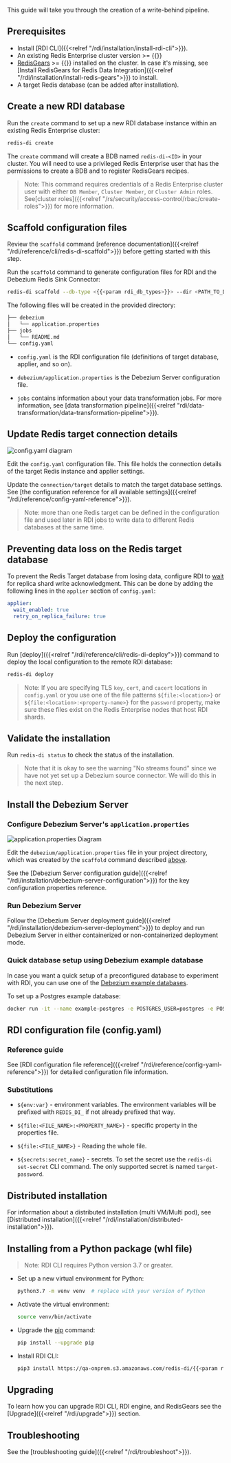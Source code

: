 ﻿---
Title: Ingest quickstart
linkTitle: Ingest
description: Get started creating an ingest pipeline
weight: 30
alwaysopen: false
categories: ["redis-di"]
aliases:
---

This guide will take you through the creation of a write-behind pipeline.

## Prerequisites

- Install [RDI CLI]({{<relref "/rdi/installation/install-rdi-cli">}}).
- An existing Redis Enterprise cluster version >= {{<param rdi_rlec_min_version>}}
- [RedisGears](https://redis.com/modules/redis-gears/) >= {{<param rdi_redis_gears_version>}} installed on the cluster. In case it's missing, see [Install RedisGears for Redis Data Integration]({{<relref "/rdi/installation/install-redis-gears">}}) to install.
- A target Redis database (can be added after installation).

## Create a new RDI database

Run the `create` command to set up a new RDI database instance within an existing Redis Enterprise cluster:

```bash
redis-di create
```

The `create` command will create a BDB named `redis-di-<ID>` in your cluster. You will need to use a privileged Redis Enterprise user that has the permissions to create a BDB and to register RedisGears recipes.

> Note: This command requires credentials of a Redis Enterprise cluster user with either `DB Member`, `Cluster Member`, or `Cluster Admin` roles. See[cluster roles]({{<relref "/rs/security/access-control/rbac/create-roles">}}) for more information.

## Scaffold configuration files

Review the `scaffold` command [reference documentation]({{<relref "/rdi/reference/cli/redis-di-scaffold">}}) before getting started with this step.

Run the `scaffold` command to generate configuration files for RDI and the Debezium Redis Sink Connector:

```bash
redis-di scaffold --db-type <{{<param rdi_db_types>}}> --dir <PATH_TO_DIR>
```

The following files will be created in the provided directory:

```bash
├── debezium
│   └── application.properties
├── jobs
│   └── README.md
└── config.yaml
```

- `config.yaml` is the RDI configuration file (definitions of target database, applier, and so on).

- `debezium/application.properties` is the Debezium Server configuration file.

- `jobs` contains information about your data transformation jobs. For more information, see [data transformation pipeline]({{<relref "rdi/data-transformation/data-transformation-pipeline">}}).

## Update Redis target connection details

![config.yaml diagram](/images/rdi/config-yaml-diagram.png)

Edit the `config.yaml` configuration file. This file holds the connection details of the target Redis instance and applier settings.

Update the `connection/target` details to match the target database settings. See [the configuration reference for all available settings]({{<relref "/rdi/reference/config-yaml-reference">}}).

> Note: more than one Redis target can be defined in the configuration file and used later in RDI jobs to write data to different Redis databases at the same time.

## Preventing data loss on the Redis target database

To prevent the Redis Target database from losing data, configure RDI to [wait](https://redis.io/commands/wait/) for replica shard write acknowledgment. This can be done by adding the following lines in the `applier` section of `config.yaml`:

```yaml
applier:
  wait_enabled: true
  retry_on_replica_failure: true
```

## Deploy the configuration

Run [deploy]({{<relref "/rdi/reference/cli/redis-di-deploy">}}) command to deploy the local configuration to the remote RDI database:

```bash
redis-di deploy
```

> Note: If you are specifying TLS `key`, `cert`, and `cacert` locations in `config.yaml` or you use one of the file patterns `${file:<location>}` or `${file:<location>:<property-name>}` for the `password` property, make sure these files exist on the Redis Enterprise nodes that host RDI shards.
 
## Validate the installation

Run `redis-di status` to check the status of the installation.

> Note that it is okay to see the warning "No streams found" since we have not yet set up a Debezium source connector. We will do this in the next step.

## Install the Debezium Server

### Configure Debezium Server's `application.properties`

![application.properties Diagram](/images/rdi/application-properties-diagram.png)

Edit the `debezium/application.properties` file in your project directory, which was created by the `scaffold` command described [above](#scaffold-configuration-files).

See the [Debezium Server configuration guide]({{<relref "/rdi/installation/debezium-server-configuration">}}) for the key configuration properties reference.

### Run Debezium Server

Follow the [Debezium Server deployment guide]({{<relref "/rdi/installation/debezium-server-deployment">}}) to deploy and run Debezium Server in either containerized or non-containerized deployment mode.

### Quick database setup using Debezium example database

In case you want a quick setup of a preconfigured database to experiment with RDI, you can use one of the [Debezium example databases](https://github.com/debezium/docker-images).

To set up a Postgres example database:

```bash
docker run -it --name example-postgres -e POSTGRES_USER=postgres -e POSTGRES_PASSWORD=postgres -p 5432:5432 debezium/example-postgres
```

## RDI configuration file (config.yaml)

### Reference guide

See [RDI configuration file reference]({{<relref "/rdi/reference/config-yaml-reference">}}) for detailed configuration file information.

### Substitutions

- `${env:var}` - environment variables. The environment variables will be prefixed with `REDIS_DI_` if not already prefixed that way.

- `${file:<FILE_NAME>:<PROPERTY_NAME>}` - specific property in the properties file.

- `${file:<FILE_NAME>}` - Reading the whole file.

- `${secrets:secret_name}` - secrets. To set the secret use the `redis-di set-secret` CLI command. The only supported secret is named `target-password`.

## Distributed installation

For information about a distributed installation (multi VM/Multi pod), see [Distributed installation]({{<relref "/rdi/installation/distributed-installation">}}).

## Installing from a Python package (whl file)

> Note: RDI CLI requires Python version 3.7 or greater.

- Set up a new virtual environment for Python:

  ```bash
  python3.7 -m venv venv  # replace with your version of Python
  ```

- Activate the virtual environment:

  ```bash
  source venv/bin/activate
  ```

- Upgrade the [pip](https://pypi.org/project/pip/) command:

  ```bash
  pip install --upgrade pip
  ```

- Install RDI CLI:

  ```bash
  pip3 install https://qa-onprem.s3.amazonaws.com/redis-di/{{<param rdi_cli_latest>}}/redis_di_cli-{{<param rdi_cli_latest>}}-py3-none-any.whl
  ```

## Upgrading

To learn how you can upgrade RDI CLI, RDI engine, and RedisGears see the [Upgrade]({{<relref "/rdi/upgrade">}}) section.

## Troubleshooting

See the [troubleshooting guide]({{<relref "/rdi/troubleshoot">}}).
